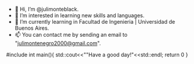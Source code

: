 - 👋 Hi, I’m @julimonteblack.
- 👀 I’m interested in learning new skills and languages.
- 🌱 I’m currently learning in Facultad de Ingenieria | Universidad de Buenos Aires.
- 📫 You can contact me by sending an email to "julimontenegro2000@gmail.com".

#include <iostream>
  int main(){
  std::cout<<""Have a good day!"<<std::endl;
  return 0
  }
 
<!---
julimonteblack/julimonteblack is a ✨ special ✨ repository because its `README.md` (this file) appears on your GitHub profile.
You can click the Preview link to take a look at your changes.
--->
